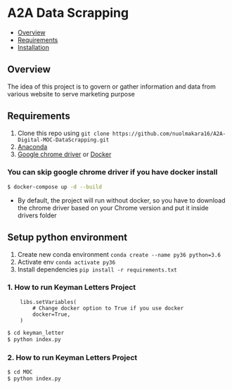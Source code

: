 # A2A Data Scrapping
- [Overview](#overview)
- [Requirements](#requirements)
- [Installation](#steps-to-run-this-on-your-local)

## Overview
The idea of this project is to govern or gather information and data from various website to serve marketing purpose

## Requirements
1. Clone this repo using `git clone https://github.com/nuolmakara16/A2A-Digital-MOC-DataScrapping.git`
2. [Anaconda](https://www.anaconda.com/products/individual)
3. [Google chrome driver](https://chromedriver.chromium.org/downloads) or [Docker](https://www.docker.com/products/docker-desktop)

### You can skip google chrome driver if you have docker install

```bash
$ docker-compose up -d --build
```
- By default, the project will run without docker, so you have to download the chrome driver based on your Chrome version and put it inside drivers folder
## Setup python environment
1. Create new conda environment `conda create --name py36 python=3.6`
2. Activate env `conda activate py36`
3. Install dependencies `pip install -r requirements.txt`

### 1. How to run Keyman Letters Project
````pycon
    libs.setVariables(
        # Change docker option to True if you use docker
        docker=True,
    )
````
```bash
$ cd keyman_letter
$ python index.py
```

### 2. How to run Keyman Letters Project
```bash
$ cd MOC
$ python index.py
```